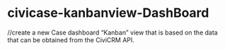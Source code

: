 # civicase-kanbanview-DashBoard

//create a new Case dashboard “Kanban” view that is based on the data that can be obtained from the CiviCRM API.
